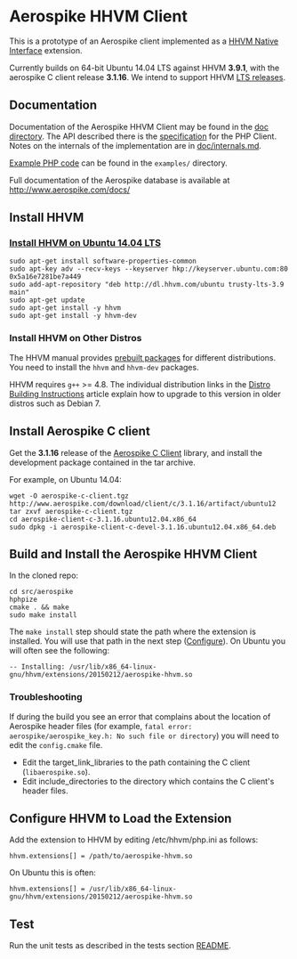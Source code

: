 # Aerospike HHVM Client
This is a prototype of an Aerospike client implemented as a
[HHVM Native Interface](https://github.com/facebook/hhvm/wiki/Extension-API)
extension.

Currently builds on 64-bit Ubuntu 14.04 LTS against HHVM **3.9.1**, with the
aerospike C client release **3.1.16**. We intend to support HHVM
[LTS releases](https://github.com/facebook/hhvm/wiki/Long-term-support-%28LTS%29#lts-releases).

## Documentation

Documentation of the Aerospike HHVM Client may be found in the [doc directory](doc/README.md).
The API described there is the [specification](doc/aerospike.md) for the PHP Client.
Notes on the internals of the implementation are in [doc/internals.md](doc/internals.md).

[Example PHP code](examples/) can be found in the `examples/` directory.

Full documentation of the Aerospike database is available at http://www.aerospike.com/docs/

## Install HHVM

### [Install HHVM on Ubuntu 14.04 LTS](https://github.com/facebook/hhvm/wiki/Prebuilt-packages-on-Ubuntu-14.04)
```
sudo apt-get install software-properties-common
sudo apt-key adv --recv-keys --keyserver hkp://keyserver.ubuntu.com:80 0x5a16e7281be7a449
sudo add-apt-repository "deb http://dl.hhvm.com/ubuntu trusty-lts-3.9 main"
sudo apt-get update
sudo apt-get install -y hhvm
sudo apt-get install -y hhvm-dev
```

### Install HHVM on Other Distros
The HHVM manual provides [prebuilt packages](https://github.com/facebook/hhvm/wiki/Prebuilt-Packages-for-HHVM)
for different distributions. You need to install the `hhvm` and `hhvm-dev`
packages.

HHVM requires `g++` >= 4.8. The individual distribution links in the
[Distro Building Instructions](https://github.com/facebook/hhvm/wiki/Building-and-Installing-HHVM)
article explain how to upgrade to this version in older distros such as
Debian 7.

## Install Aerospike C client
Get the **3.1.16** release of the [Aerospike C Client](http://www.aerospike.com/download/client/c/3.1.16/)
library, and install the development package contained in the tar archive.

For example, on Ubuntu 14.04:

```
wget -O aerospike-c-client.tgz http://www.aerospike.com/download/client/c/3.1.16/artifact/ubuntu12
tar zxvf aerospike-c-client.tgz
cd aerospike-client-c-3.1.16.ubuntu12.04.x86_64
sudo dpkg -i aerospike-client-c-devel-3.1.16.ubuntu12.04.x86_64.deb
```

## Build and Install the Aerospike HHVM Client
In the cloned repo:

```
cd src/aerospike
hphpize
cmake . && make
sudo make install
```

The `make install` step should state the path where the extension is installed.
You will use that path in the next step ([Configure](#configure)). On Ubuntu you
will often see the following:

```
-- Installing: /usr/lib/x86_64-linux-gnu/hhvm/extensions/20150212/aerospike-hhvm.so
```

### Troubleshooting

If during the build you see an error that complains about the location of Aerospike
header files (for example, `fatal error: aerospike/aerospike_key.h: No such
file or directory`) you will need to edit the `config.cmake` file.

* Edit the target\_link\_libraries to the path containing the C client
  (`libaerospike.so`).
* Edit include\_directories to the directory which contains the C client's
  header files.

## Configure HHVM to Load the Extension
Add the extension to HHVM by editing /etc/hhvm/php.ini as follows:
```
hhvm.extensions[] = /path/to/aerospike-hhvm.so
```

On Ubuntu this is often:
```
hhvm.extensions[] = /usr/lib/x86_64-linux-gnu/hhvm/extensions/20150212/aerospike-hhvm.so
```

## Test
Run the unit tests as described in the tests section [README](src/aerospike/tests/README.md).
